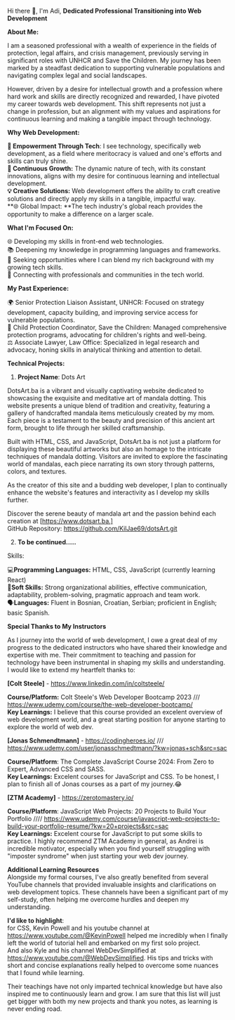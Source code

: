 Hi there 👋, I'm Adi,
**Dedicated Professional Transitioning into Web Development**

**About Me:**

I am a seasoned professional with a wealth of experience in the fields of protection, legal affairs, and crisis management, previously serving in significant roles with UNHCR and Save the Children. 
My journey has been marked by a steadfast dedication to supporting vulnerable populations and navigating complex legal and social landscapes.

However, driven by a desire for intellectual growth and a profession where hard work and skills are directly recognized and rewarded, I have pivoted my career towards web development. 
This shift represents not just a change in profession, but an alignment with my values and aspirations for continuous learning and making a tangible impact through technology.

**Why Web Development:**  

**🚀 Empowerment Through Tech**: I see technology, specifically web development, as a field where meritocracy is valued and one's efforts and skills can truly shine.  
**🌱 Continuous Growth:** The dynamic nature of tech, with its constant innovations, aligns with my desire for continuous learning and intellectual development.  
**💡 Creative Solutions:** Web development offers the ability to craft creative solutions and directly apply my skills in a tangible, impactful way.  
**🌐 Global Impact: **The tech industry's global reach provides the opportunity to make a difference on a larger scale.  

**What I'm Focused On:**  

🌐 Developing my skills in front-end web technologies.  
📚 Deepening my knowledge in programming languages and frameworks.  
💼 Seeking opportunities where I can blend my rich background with my growing tech skills.  
🤝 Connecting with professionals and communities in the tech world.  

**My Past Experience:**  

🌍 Senior Protection Liaison Assistant, UNHCR: Focused on strategy development, capacity building, and improving service access for vulnerable populations.  
👶 Child Protection Coordinator, Save the Children: Managed comprehensive protection programs, advocating for children's rights and well-being.  
⚖️ Associate Lawyer, Law Office: Specialized in legal research and advocacy, honing skills in analytical thinking and attention to detail.  
   
**Technical Projects:**  
1.  **Project Name**: Dots Art    

DotsArt.ba is a vibrant and visually captivating website dedicated to showcasing the exquisite and meditative art of mandala dotting. This website presents a unique blend of tradition and creativity, featuring a gallery of handcrafted mandala items meticulously created by my mom. Each piece is a testament to the beauty and precision of this ancient art form, brought to life through her skilled craftsmanship.  

Built with HTML, CSS, and JavaScript, DotsArt.ba is not just a platform for displaying these beautiful artworks but also an homage to the intricate techniques of mandala dotting. Visitors are invited to explore the fascinating world of mandalas, each piece narrating its own story through patterns, colors, and textures.  

As the creator of this site and a budding web developer, I plan to continually enhance the website's features and interactivity as I develop my skills further. 



Discover the serene beauty of mandala art and the passion behind each creation at [https://www.dotsart.ba.]  
GitHub Repository: https://github.com/KilJae69/dotsArt.git  

2. **To be continued.....**

Skills:  

💻**Programming Languages:**  HTML, CSS, JavaScript (currently learning React)  
🌟**Soft Skills:**  Strong organizational abilities, effective communication, adaptability, problem-solving, pragmatic approach and team work.   
🗣️**Languages:**  Fluent in Bosnian, Croatian, Serbian; proficient in English; basic Spanish.  


**Special Thanks to My Instructors**  

As I journey into the world of web development, I owe a great deal of my progress to the dedicated instructors who have shared their knowledge and expertise with me. 
Their commitment to teaching and passion for technology have been instrumental in shaping my skills and understanding. I would like to extend my heartfelt thanks to:  

**[Colt Steele]** - https://www.linkedin.com/in/coltsteele/

**Course/Platform:** Colt Steele's Web Developer Bootcamp 2023 /// https://www.udemy.com/course/the-web-developer-bootcamp/   
**Key Learnings:** I believe that this course provided an excelent overview of web development world, and a great starting position for anyone starting to explore the world of web dev.    

**[Jonas Schmendtmann]** - https://codingheroes.io/ /// https://www.udemy.com/user/jonasschmedtmann/?kw=jonas+sch&src=sac  

**Course/Platform**: The Complete JavaScript Course 2024: From Zero to Expert, Advanced CSS and SASS.  
**Key Learnings:** Excelent courses for JavaScript and CSS. To be honest, I plan to finish all of Jonas courses as a part of my journey.😂 

**[ZTM Academy]** - https://zerotomastery.io/

**Course/Platform**: JavaScript Web Projects: 20 Projects to Build Your Portfolio //// https://www.udemy.com/course/javascript-web-projects-to-build-your-portfolio-resume/?kw=20+projects&src=sac  
**Key Learnings:** Excelent course for JavaScript to put some skills to practice. I highly recommend ZTM Academy in general, as Andrei is incredible motivator, especially when you find yourself struggling with "imposter syndrome" when just starting your web dev journey.

**Additional Learning Resources**  
Alongside my formal courses, I've also greatly benefited from several YouTube channels that provided invaluable insights and clarifications on web development topics. 
These channels have been a significant part of my self-study, often helping me overcome hurdles and deepen my understanding.   

**I'd like to highlight**:  
for CSS, Kevin Powell and his youtube channel at https://www.youtube.com/@KevinPowell helped me incredibly when I finally left the world of tutorial hell and embarked on my first solo project.   
And also Kyle and his channel WebDevSimplified at https://www.youtube.com/@WebDevSimplified. His tips and tricks with short and concise explanations really helped to overcome some nuances that I found while learning.

Their teachings have not only imparted technical knowledge but have also inspired me to continuously learn and grow. I am sure that this list will just get bigger with both my new projects and thank you notes, as learning is never ending road.





